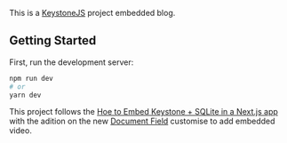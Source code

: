 This is a [KeystoneJS](https://www.keystonejs.com/) project embedded blog.

## Getting Started

First, run the development server:

```bash
npm run dev
# or
yarn dev
```

This project follows the [Hoe to Embed Keystone + SQLite in a Next.js app](https://keystonejs.com/docs/walkthroughs/embedded-mode-with-sqlite-nextjs) with the adition on the new [Document Field](https://keystonejs.com/docs/guides/document-fields) customise to add embedded video.